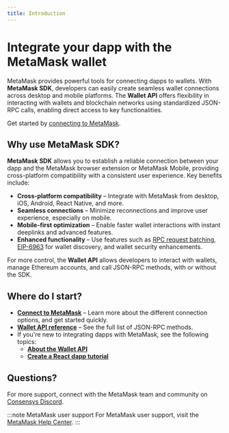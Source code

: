 ```yaml
---
title: Introduction
---
```


# Integrate your dapp with the MetaMask wallet

MetaMask provides powerful tools for connecting dapps to wallets. With **MetaMask SDK**, developers can easily create seamless wallet connections across desktop and mobile platforms. The **Wallet API** offers flexibility in interacting with wallets and blockchain networks using standardized JSON-RPC calls, enabling direct access to key functionalities.

Get started by [connecting to MetaMask](connect/index.md).

## Why use MetaMask SDK?

**MetaMask SDK** allows you to establish a reliable connection between your dapp and the MetaMask browser extension or MetaMask Mobile, providing cross-platform compatibility with a consistent user experience. Key benefits include:

- **Cross-platform compatibility** – Integrate with MetaMask from desktop, iOS, Android, React Native, and more.
- **Seamless connections** – Minimize reconnections and improve user experience, especially on mobile.
- **Mobile-first optimization** – Enable faster wallet interactions with instant deeplinks and advanced features.
- **Enhanced functionality** – Use features such as [RPC request batching](how-to/batch-json-rpc-requests.md), [EIP-6963](https://eips.ethereum.org/EIPS/eip-6963) for wallet discovery, and wallet security enhancements.

For more control, the **Wallet API** allows developers to interact with wallets, manage Ethereum accounts, and call JSON-RPC methods, with or without the SDK.

## Where do I start?

- [**Connect to MetaMask**](connect/index.md) – Learn more about the different connection options,
  and get started quickly.
- [**Wallet API reference**](/wallet/reference/json-rpc-api) – See the full list of JSON-RPC methods.
- If you're new to integrating dapps with MetaMask, see the following topics:
  - [**About the Wallet API**](concepts/wallet-api.md)
  - [**Create a React dapp tutorial**](tutorials/react-dapp-local-state.md)

## Questions?

For more support, connect with the MetaMask team and community on [Consensys Discord](https://discord.gg/consensys).

:::note MetaMask user support
For MetaMask user support, visit the [MetaMask Help Center](https://support.metamask.io/).
:::

